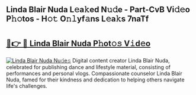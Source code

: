 ## Linda Blair Nuda L𝚎a𝚔ed N𝚞𝚍e - Part-CvB Vi𝚍𝚎o P𝚑𝚘tos - H𝚘𝚝 O𝚗𝚕yf𝚊ns L𝚎a𝚔s 7naTf

# <h2><a href="http://kfcbqtv.oniu.top/?m=Linda+Blair+Nuda">🔗👉 🔴 Linda Blair Nuda P𝚑ot𝚘𝚜 V𝚒d𝚎o</a></h2>

[![Linda Blair Nuda Nu𝚍e𝚜](https://i.imgur.com/0qMVB7G.gif)](http://kfcbqtv.oniu.top/?m=Linda+Blair+Nuda)
Digital content creator Linda Blair Nuda, celebrated for publishing dance and lifestyle material, consisting of performances and personal vlogs. Compassionate counselor Linda Blair Nuda, famed for their kindness and dedication to helping others navigate life's challenges.  
